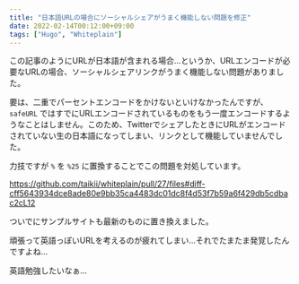 ```yaml
---
title: "日本語URLの場合にソーシャルシェアがうまく機能しない問題を修正"
date: 2022-02-14T00:12:00+09:00
tags: ["Hugo", "Whiteplain"]
---
```


この記事のようにURLが日本語が含まれる場合…というか、URLエンコードが必要なURLの場合、ソーシャルシェアリンクがうまく機能しない問題がありました。

<!--more-->

要は、二重でパーセントエンコードをかけないといけなかったんですが、 `safeURL` ではすでにURLエンコードされているものをもう一度エンコードするようなことはしません。このため、TwitterでシェアしたときにURLがエンコードされていない生の日本語になってしまい、リンクとして機能していませんでした。

力技ですが `%` を `%25` に置換することでこの問題を対処しています。

https://github.com/taikii/whiteplain/pull/27/files#diff-cff5643934dce8ade80e9bb35ca4483dc01dc8f4d53f7b59a6f429db5cdbac2cL12

ついでにサンプルサイトも最新のものに置き換えました。

頑張って英語っぽいURLを考えるのが疲れてしまい…それでたまたま発覚したんですよね…

英語勉強したいなぁ…
